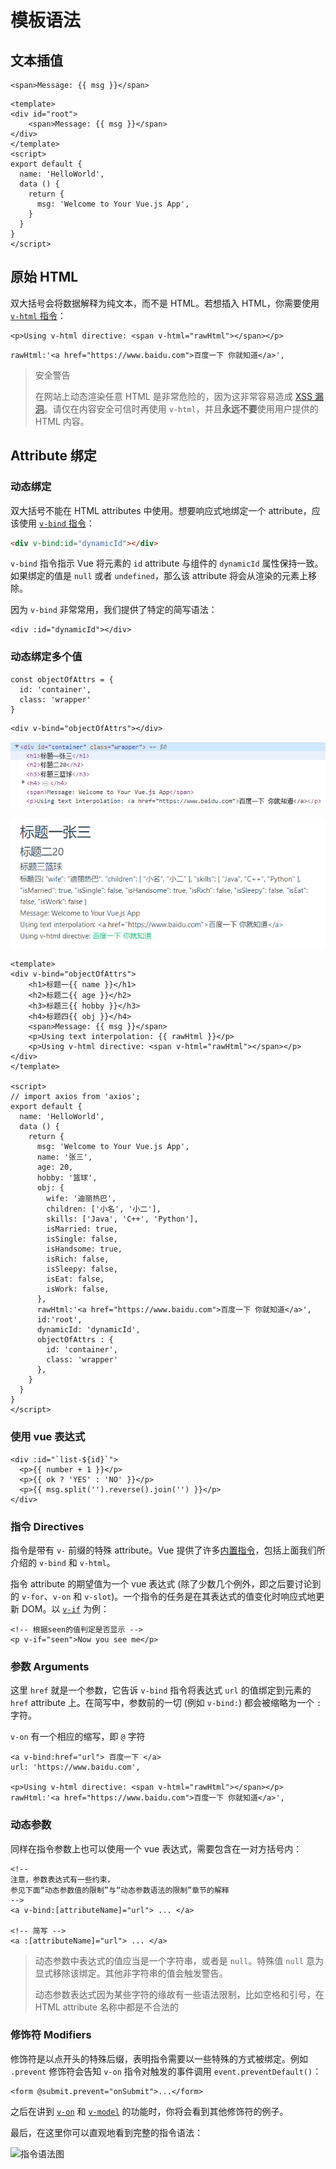 # 模板语法

## 文本插值

```
<span>Message: {{ msg }}</span>
```

```vue
<template>
<div id="root">
    <span>Message: {{ msg }}</span>
</div>
</template>
<script>
export default {
  name: 'HelloWorld',
  data () {
    return {
      msg: 'Welcome to Your Vue.js App',
    }
  }
}
</script>
```

## 原始 HTML

双大括号会将数据解释为纯文本，而不是 HTML。若想插入 HTML，你需要使用 [`v-html` 指令](https://cn.vuejs.org/api/built-in-directives.html#v-html)：

```vue
<p>Using v-html directive: <span v-html="rawHtml"></span></p>
```

```vue
rawHtml:'<a href="https://www.baidu.com">百度一下 你就知道</a>',
```

> 安全警告
>
> 在网站上动态渲染任意 HTML 是非常危险的，因为这非常容易造成 [XSS 漏洞](https://zh.wikipedia.org/wiki/跨網站指令碼)。请仅在内容安全可信时再使用 `v-html`，并且**永远不要**使用用户提供的 HTML 内容。

## Attribute 绑定

### 动态绑定

双大括号不能在 HTML attributes 中使用。想要响应式地绑定一个 attribute，应该使用 [`v-bind` 指令](https://cn.vuejs.org/api/built-in-directives.html#v-bind)：

```html
<div v-bind:id="dynamicId"></div>
```

`v-bind` 指令指示 Vue 将元素的 `id` attribute 与组件的 `dynamicId` 属性保持一致。如果绑定的值是 `null` 或者 `undefined`，那么该 attribute 将会从渲染的元素上移除。

因为 `v-bind` 非常常用，我们提供了特定的简写语法：

```vue
<div :id="dynamicId"></div>
```

### 动态绑定多个值

```vue
const objectOfAttrs = {
  id: 'container',
  class: 'wrapper'
}
```

```vue
<div v-bind="objectOfAttrs"></div>
```

![](https://raw.githubusercontent.com/mazaiguo/blogimg/main/20230908-20230908101634.png)

![](https://raw.githubusercontent.com/mazaiguo/blogimg/main/20230908-20230908101705.png)

```vue
<template>
<div v-bind="objectOfAttrs">
    <h1>标题一{{ name }}</h1>
    <h2>标题二{{ age }}</h2>
    <h3>标题三{{ hobby }}</h3>
    <h4>标题四{{ obj }}</h4>
    <span>Message: {{ msg }}</span>
    <p>Using text interpolation: {{ rawHtml }}</p>
    <p>Using v-html directive: <span v-html="rawHtml"></span></p>
</div>
</template>

<script>
// import axios from 'axios'; 
export default {
  name: 'HelloWorld',
  data () {
    return {
      msg: 'Welcome to Your Vue.js App',
      name: '张三', 
      age: 20,
      hobby: '篮球',
      obj: {
        wife: '迪丽热巴',
        children: ['小名', '小二'],
        skills: ['Java', 'C++', 'Python'],
        isMarried: true,
        isSingle: false,
        isHandsome: true,
        isRich: false,
        isSleepy: false,
        isEat: false,
        isWork: false,
      },
      rawHtml:'<a href="https://www.baidu.com">百度一下 你就知道</a>',
      id:'root',
      dynamicId: 'dynamicId',
      objectOfAttrs : {
        id: 'container',
        class: 'wrapper'
      },
    }
  }
}
</script>
```

### 使用 vue 表达式

```vue
<div :id="`list-${id}`">
  <p>{{ number + 1 }}</p>
  <p>{{ ok ? 'YES' : 'NO' }}</p>
  <p>{{ msg.split('').reverse().join('') }}</p>
</div>
```



### 指令 Directives

指令是带有 `v-` 前缀的特殊 attribute。Vue 提供了许多[内置指令](https://cn.vuejs.org/api/built-in-directives.html)，包括上面我们所介绍的 `v-bind` 和 `v-html`。

指令 attribute 的期望值为一个 vue 表达式 (除了少数几个例外，即之后要讨论到的 `v-for`、`v-on` 和 `v-slot`)。一个指令的任务是在其表达式的值变化时响应式地更新 DOM。以 [`v-if`](https://cn.vuejs.org/api/built-in-directives.html#v-if) 为例：

```vue
<!-- 根据seen的值判定是否显示 -->
<p v-if="seen">Now you see me</p>
```

### 参数 Arguments

这里 `href` 就是一个参数，它告诉 `v-bind` 指令将表达式 `url` 的值绑定到元素的 `href` attribute 上。在简写中，参数前的一切 (例如 `v-bind:`) 都会被缩略为一个 `:` 字符。

`v-on` 有一个相应的缩写，即 `@` 字符

```
<a v-bind:href="url"> 百度一下 </a>
url: 'https://www.baidu.com',

<p>Using v-html directive: <span v-html="rawHtml"></span></p>
rawHtml:'<a href="https://www.baidu.com">百度一下 你就知道</a>',
```

### 动态参数

同样在指令参数上也可以使用一个 vue 表达式，需要包含在一对方括号内：

```vue
<!--
注意，参数表达式有一些约束，
参见下面“动态参数值的限制”与“动态参数语法的限制”章节的解释
-->
<a v-bind:[attributeName]="url"> ... </a>

<!-- 简写 -->
<a :[attributeName]="url"> ... </a>
```



> 
>
> 动态参数中表达式的值应当是一个字符串，或者是 `null`。特殊值 `null` 意为显式移除该绑定。其他非字符串的值会触发警告。
>
> 动态参数表达式因为某些字符的缘故有一些语法限制，比如空格和引号，在 HTML attribute 名称中都是不合法的

### 修饰符 Modifiers

修饰符是以点开头的特殊后缀，表明指令需要以一些特殊的方式被绑定。例如 `.prevent` 修饰符会告知 `v-on` 指令对触发的事件调用 `event.preventDefault()`：

```vue
<form @submit.prevent="onSubmit">...</form>
```

之后在讲到 [`v-on`](https://cn.vuejs.org/guide/essentials/event-handling.html#event-modifiers) 和 [`v-model`](https://cn.vuejs.org/guide/essentials/forms.html#modifiers) 的功能时，你将会看到其他修饰符的例子。

最后，在这里你可以直观地看到完整的指令语法：

![指令语法图](https://cn.vuejs.org/assets/directive.69c37117.png)